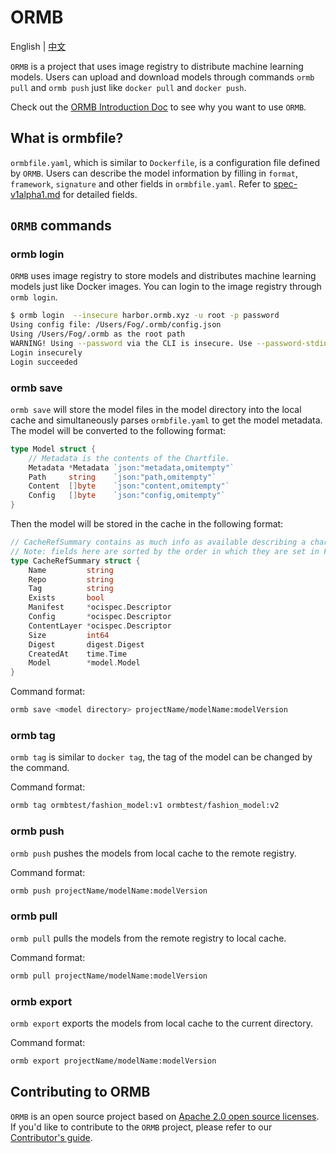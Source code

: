 # ORMB

English | [中文](docs_zh/README.md)

`ORMB` is a project that uses image registry to distribute machine learning models. Users can upload and download models through commands `ormb pull` and `ormb push` just like `docker pull` and `docker push`.

Check out the [ORMB Introduction Doc](introduction.md) to see why you want to use `ORMB`.

## What is ormbfile?

`ormbfile.yaml`, which is similar to `Dockerfile`, is a configuration file defined by `ORMB`. Users can describe the model information by filling in `format`, `framework`, `signature` and other fields in `ormbfile.yaml`. Refer to [spec-v1alpha1.md](../spec-v1alpha1.md) for detailed fields.

## `ORMB` commands

### ormb login

`ORMB` uses image registry to store models and distributes machine learning models just like Docker images. You can login to the image registry through  `ormb login`.

```bash
$ ormb login  --insecure harbor.ormb.xyz -u root -p password
Using config file: /Users/Fog/.ormb/config.json
Using /Users/Fog/.ormb as the root path
WARNING! Using --password via the CLI is insecure. Use --password-stdin.
Login insecurely
Login succeeded
```

### ormb save

`ormb save` will store the model files in the model directory into the local cache and simultaneously parses `ormbfile.yaml` to get the model metadata. The model will be converted to the following format:

```go
type Model struct {
	// Metadata is the contents of the Chartfile.
	Metadata *Metadata `json:"metadata,omitempty"`
	Path     string    `json:"path,omitempty"`
	Content  []byte    `json:"content,omitempty"`
	Config   []byte    `json:"config,omitempty"`
}
```

Then the model will be stored in the cache in the following format:

```go
// CacheRefSummary contains as much info as available describing a chart reference in cache
// Note: fields here are sorted by the order in which they are set in FetchReference method
type CacheRefSummary struct {
	Name         string
	Repo         string
	Tag          string
	Exists       bool
	Manifest     *ocispec.Descriptor
	Config       *ocispec.Descriptor
	ContentLayer *ocispec.Descriptor
	Size         int64
	Digest       digest.Digest
	CreatedAt    time.Time
	Model        *model.Model
}
```

Command format:

```bash
ormb save <model directory> projectName/modelName:modelVersion
```

### ormb tag

`ormb tag` is similar to `docker tag`, the tag of the model can be changed by the command.

Command format:

```bash
ormb tag ormbtest/fashion_model:v1 ormbtest/fashion_model:v2 
```

### ormb push

`ormb push` pushes the models from local cache to the remote registry.

Command format:

```bash
ormb push projectName/modelName:modelVersion
```

### ormb pull

`ormb pull` pulls the models from the remote registry to local cache.

Command format:

```bash
ormb pull projectName/modelName:modelVersion
```

### ormb export

`ormb export` exports the models from local cache to the current directory.

Command format:

```bash
ormb export projectName/modelName:modelVersion
```
## Contributing to ORMB

`ORMB` is an open source project based on [Apache 2.0 open source licenses](https://www.apache.org/licenses/LICENSE-2.0). If you'd like to contribute to the `ORMB` project, please refer to our [Contributor's guide](/CONTRIBUTING.md).
